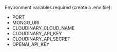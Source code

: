 Environment variables required (create a .env file):

- PORT
- MONGO_URI
- CLOUDINARY_CLOUD_NAME
- CLOUDINARY_API_KEY
- CLOUDINARY_API_SECRET
- OPENAI_API_KEY


